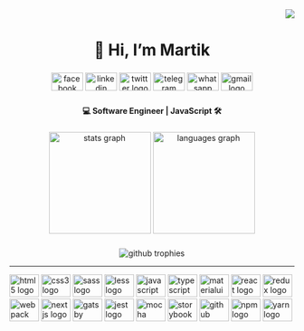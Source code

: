 <div align="right">
  <img src="https://visitor-badge.laobi.icu/badge?page_id=m-avagyan.m-avagyan&"  />
</div>

###

<h1 align="center">👋 Hi, I’m Martik</h1>

###

<div align="center">
  <a href="https://www.facebook.com/martik.avagyan.1/" target="_blank"><img src="https://raw.githubusercontent.com/maurodesouza/profile-readme-generator/master/src/assets/icons/social/facebook/default.svg" width="56" height="32"     alt="facebook logo"  /></a>
  <a href="https://linkedin.com/in/https://www.linkedin.com/in/martik/" target="_blank"><img src="https://raw.githubusercontent.com/maurodesouza/profile-readme-generator/master/src/assets/icons/social/linkedin/default.svg" width="56" height="32" alt="linkedin logo"  /></a>
  <a href="https://twitter.com/martikavagyan/" target="_blank"><img src="https://raw.githubusercontent.com/maurodesouza/profile-readme-generator/master/src/assets/icons/social/twitter/default.svg" width="56" height="32" alt="twitter logo"  /></a>
  <a href="https://t.me/martikavagyan" target="_blank"><img src="https://raw.githubusercontent.com/maurodesouza/profile-readme-generator/master/src/assets/icons/social/telegram/default.svg" width="56" height="32" alt="telegram logo"  /></a>
  <a href="https://wa.me/37477420419" target="_blank"><img src="https://raw.githubusercontent.com/maurodesouza/profile-readme-generator/master/src/assets/icons/social/whatsapp/default.svg" width="56" height="32" alt="whatsapp logo"  /></a>
  <a href="mailto:martikavagyan1@gmail.com" target="_blank"><img src="https://raw.githubusercontent.com/maurodesouza/profile-readme-generator/master/src/assets/icons/social/gmail/default.svg" width="56" height="32" alt="gmail logo"  /></a>
</div>

###

<h4 align="center">💻 Software Engineer | JavaScript 🛠</h4>

###

<div align="center">
  <img src="https://github-readme-stats.vercel.app/api?username=m-avagyan&theme=default&hide_border=true&include_all_commits=true&count_private=true" height="180" alt="stats graph"  />
  <img src="https://github-readme-stats.vercel.app/api/top-langs/?username=m-avagyan&theme=default&hide_border=true&include_all_commits=true&count_private=true" height="180" alt="languages graph"  />
</div>

###

<div align="center">
  <img src="https://github-profile-trophy.vercel.app/?username=m-avagyan&theme=discord&no-frame=true&no-bg=true&column=7" alt="github trophies" />
</div>

---

<div align="left">
  <img src="https://cdn.jsdelivr.net/gh/devicons/devicon/icons/html5/html5-original.svg" height="40" width="52" alt="html5 logo"  />
  <img src="https://cdn.jsdelivr.net/gh/devicons/devicon/icons/css3/css3-original.svg" height="40" width="52" alt="css3 logo"  />
  <img src="https://cdn.jsdelivr.net/gh/devicons/devicon/icons/sass/sass-original.svg" height="40" width="52" alt="sass logo"  />
  <img src="https://cdn.jsdelivr.net/gh/devicons/devicon/icons/less/less-plain-wordmark.svg" height="40" width="52" alt="less logo"  />
  <img src="https://cdn.jsdelivr.net/gh/devicons/devicon/icons/javascript/javascript-original.svg" height="40" width="52" alt="javascript logo"  />
  <img src="https://cdn.jsdelivr.net/gh/devicons/devicon/icons/typescript/typescript-original.svg" height="40" width="52" alt="typescript logo"  />
  <img src="https://cdn.jsdelivr.net/gh/devicons/devicon/icons/materialui/materialui-original.svg" height="40" width="52" alt="materialui logo"  />
  <img src="https://cdn.jsdelivr.net/gh/devicons/devicon/icons/react/react-original.svg" height="40" width="52" alt="react logo"  />
  <img src="https://cdn.jsdelivr.net/gh/devicons/devicon/icons/redux/redux-original.svg" height="40" width="52" alt="redux logo"  />
  <img src="https://cdn.jsdelivr.net/gh/devicons/devicon/icons/webpack/webpack-original.svg" height="40" width="52" alt="webpack logo"  />
  <img src="https://cdn.jsdelivr.net/gh/devicons/devicon/icons/nextjs/nextjs-original.svg" height="40" width="52" alt="nextjs logo"  />
  <img src="https://cdn.jsdelivr.net/gh/devicons/devicon/icons/gatsby/gatsby-plain.svg" height="40" width="52" alt="gatsby logo"  />
  <img src="https://cdn.jsdelivr.net/gh/devicons/devicon/icons/jest/jest-plain.svg" height="40" width="52" alt="jest logo"  />
  <img src="https://cdn.jsdelivr.net/gh/devicons/devicon/icons/mocha/mocha-plain.svg" height="40" width="52" alt="mocha logo"  />
  <img src="https://cdn.jsdelivr.net/gh/devicons/devicon/icons/storybook/storybook-original.svg" height="40" width="52" alt="storybook logo"  />
  <img src="https://cdn.jsdelivr.net/gh/devicons/devicon/icons/github/github-original.svg" height="40" width="52" alt="github logo"  />
  <img src="https://cdn.jsdelivr.net/gh/devicons/devicon/icons/npm/npm-original-wordmark.svg" height="40" width="52" alt="npm logo"  />
  <img src="https://cdn.jsdelivr.net/gh/devicons/devicon/icons/yarn/yarn-original.svg" height="40" width="52" alt="yarn logo"  />
</div>

###
